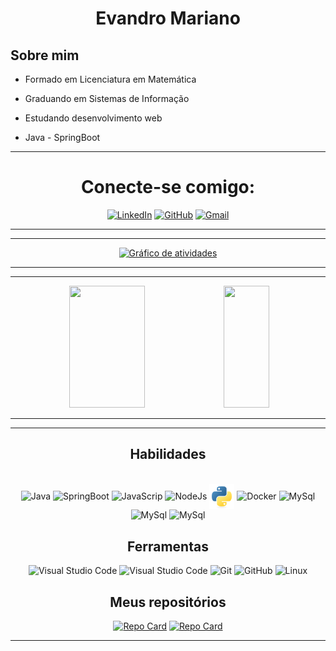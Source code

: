 <div align="center">

<h1>Evandro Mariano</h1>

</div>

  

## Sobre mim

  

- Formado em Licenciatura em Matemática

- Graduando em Sistemas de Informação

- Estudando desenvolvimento web

- Java - SpringBoot

  

****

  

<div align="center">

<h1>Conecte-se comigo:</h1>

<div><div>

</div>

  

[![LinkedIn](https://img.shields.io/badge/LinkedIn-0E76A8?style=for-the-badge&logo=linkedin&logoColor=FFF)](https://www.linkedin.com/in/evandro-mariano/) [![GitHub](https://img.shields.io/badge/GitHub-0D1117?style=for-the-badge&logo=gitHub&logoColor=FFF)](https://github.com/EvanJoseph78/) [![Gmail](https://img.shields.io/badge/Gmail-FF0101?style=for-the-badge&logo=gmail&logoColor=FFF)](mailto:evandromariano49@gmail.com)

  

---

---

  

[![Gráfico de atividades](https://github-readme-activity-graph.vercel.app/graph?username=EvanJoseph78&theme=react-dark)](https://github.com/ashutosh00710/github-readme-activity-graph)

  

---

---

  

<div align="center">

<img width="49%" height="195px" src="https://github-readme-stats.vercel.app/api?username=EvanJoseph78&theme=transparent&bg_color=000&border_color=30A3DC&show_icons=true&icon_color=30A3DC&title_color=E94D5F&text_color=FFF" />

<img width="38%" height="195px" src="https://github-readme-stats-git-masterrstaa-rickstaa.vercel.app/api/top-langs/?username=EvanJoseph78&layout=compact&bg_color=000&border_color=30A3DC&title_color=E94D5F&text_color=FFF" />

</div>

  

---

---

  
  
  
  

## Habilidades

  

<div style="display: inline_block" align="center"><br>

<img align="center" alt="Java" height="40" width="40" src="https://cdn.jsdelivr.net/gh/devicons/devicon/icons/java/java-original.svg"/>

<img align="center" alt="SpringBoot" height="40" width="40" src="https://cdn.jsdelivr.net/gh/devicons/devicon/icons/spring/spring-original.svg" width="40">

<img align="center" alt="JavaScrip" height="40" width="40" src="https://cdn.jsdelivr.net/gh/devicons/devicon/icons/javascript/javascript-original.svg" width="40">

<img align="center" alt="NodeJs" height="40" width="40" src="https://cdn.jsdelivr.net/gh/devicons/devicon/icons/nodejs/nodejs-original.svg" width="40">

<img align="center" alt="Python" height="40" width="40" src="https://raw.githubusercontent.com/devicons/devicon/master/icons/python/python-original.svg">

<img align="center" alt="Docker" height="40" width="40" src="https://cdn.jsdelivr.net/gh/devicons/devicon/icons/docker/docker-original.svg">

<img align="center" alt="MySql" height="40" width="40" src="https://cdn.jsdelivr.net/gh/devicons/devicon/icons/mysql/mysql-original-wordmark.svg">

<img align="center" alt="MySql" height="40" width="40" src="https://cdn.jsdelivr.net/gh/devicons/devicon/icons/angularjs/angularjs-original.svg">

<img align="center" alt="MySql" height="40" width="40" src="https://cdn.jsdelivr.net/gh/devicons/devicon/icons/typescript/typescript-original.svg">       

</div>


          
  

## Ferramentas

  

![Visual Studio Code](https://img.shields.io/badge/-VScode-0D1117?style=for-the-badge&logo=visual-studio-code&logoColor=007ACC&labelColor=0D1117) ![Visual Studio Code](https://img.shields.io/badge/-Vim-0D1117?style=for-the-badge&logo=vim&logoColor=007ACC&labelColor=0D1117) ![Git](https://img.shields.io/badge/-Git-0D1117?style=for-the-badge&logo=git&labelColor=0D1117) ![GitHub](https://img.shields.io/badge/-GitHub-0D1117?style=for-the-badge&logo=github&labelColor=0D1117) ![Linux](https://img.shields.io/badge/-Linux-0D1117?style=for-the-badge&logo=linux&labelColor=0D1117)

  
  

## Meus repositórios

  

[![Repo Card](https://github-readme-stats.vercel.app/api/pin/?username=EvanJoseph78&repo=desafioPicPayAPI&bg_color=000&border_color=30A3DC&show_icons=true&icon_color=30A3DC&title_color=E94D5F&text_color=FFF)](https://github.com/EvanJoseph78/desafioPicPayAPI) [![Repo Card](https://github-readme-stats.vercel.app/api/pin/?username=EvanJoseph78&repo=blogAppJS&bg_color=000&border_color=30A3DC&show_icons=true&icon_color=30A3DC&title_color=E94D5F&text_color=FFF)](https://github.com/EvanJoseph78/blogAppJS)

  

---
